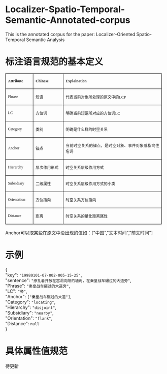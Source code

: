# Localizer-Spatio-Temporal-Semantic-Annotated-corpus
This is the annotated corpus for the paper: Localizer-Oriented Spatio-Temporal Semantic Analysis

# 标注语言规范的基本定义

<table class="MsoNormalTable" border="1" cellspacing="0" style="border-collapse:collapse;width:97.8600%;border:none;
mso-border-left-alt:0.5000pt solid windowtext;mso-border-top-alt:0.5000pt solid windowtext;mso-border-right-alt:0.5000pt solid windowtext;
mso-border-bottom-alt:0.5000pt solid windowtext;mso-border-insideh:0.5000pt solid windowtext;mso-border-insidev:0.5000pt solid windowtext;
mso-padding-alt:0.0000pt 5.4000pt 0.0000pt 5.4000pt ;"><tbody><tr style="height:4.5000pt;"><td width="17.7400%" valign="center" style="width:17.7400%;padding:0.0000pt 5.4000pt 0.0000pt 5.4000pt ;border-left:1.0000pt solid windowtext;
mso-border-left-alt:0.5000pt solid windowtext;border-right:1.0000pt solid windowtext;mso-border-right-alt:0.5000pt solid windowtext;
border-top:1.0000pt solid windowtext;mso-border-top-alt:0.5000pt solid windowtext;border-bottom:1.0000pt solid windowtext;
mso-border-bottom-alt:0.5000pt solid windowtext;"><p class="20" style="text-autospace:ideograph-numeric;mso-pagination:none;"><b><span style="font-family:宋体;font-weight:bold;font-size:9.0000pt;
mso-font-kerning:1.0000pt;"><font face="宋体">Attribute</font></span></b><b><span style="font-family:宋体;font-weight:bold;font-size:9.0000pt;
mso-font-kerning:1.0000pt;"><o:p></o:p></span></b></p></td><td width="19.2200%" valign="center" style="width:19.2200%;padding:0.0000pt 5.4000pt 0.0000pt 5.4000pt ;border-left:1.0000pt solid windowtext;
mso-border-left-alt:0.5000pt solid windowtext;border-right:1.0000pt solid windowtext;mso-border-right-alt:0.5000pt solid windowtext;
border-top:1.0000pt solid windowtext;mso-border-top-alt:0.5000pt solid windowtext;border-bottom:1.0000pt solid windowtext;
mso-border-bottom-alt:0.5000pt solid windowtext;"><p class="20" style="text-autospace:ideograph-numeric;mso-pagination:none;"><b><span style="font-family:宋体;font-weight:bold;font-size:9.0000pt;
mso-font-kerning:1.0000pt;"><font face="宋体">Chinese</font></span></b><b><span style="font-family:宋体;font-weight:bold;font-size:9.0000pt;
mso-font-kerning:1.0000pt;"><o:p></o:p></span></b></p></td><td width="63.0200%" valign="center" style="width:63.0200%;padding:0.0000pt 5.4000pt 0.0000pt 5.4000pt ;border-left:1.0000pt solid windowtext;
mso-border-left-alt:0.5000pt solid windowtext;border-right:1.0000pt solid windowtext;mso-border-right-alt:0.5000pt solid windowtext;
border-top:1.0000pt solid windowtext;mso-border-top-alt:0.5000pt solid windowtext;border-bottom:1.0000pt solid windowtext;
mso-border-bottom-alt:0.5000pt solid windowtext;"><p class="20" style="text-autospace:ideograph-numeric;mso-pagination:none;"><b><span style="font-family:宋体;font-weight:bold;font-size:9.0000pt;
mso-font-kerning:1.0000pt;"><font face="宋体">Explaination</font></span></b><b><span style="font-family:宋体;font-weight:bold;font-size:9.0000pt;
mso-font-kerning:1.0000pt;"><o:p></o:p></span></b></p></td></tr><tr style="height:4.5000pt;"><td width="17.7400%" valign="center" style="width:17.7400%;padding:0.0000pt 5.4000pt 0.0000pt 5.4000pt ;border-left:1.0000pt solid windowtext;
mso-border-left-alt:0.5000pt solid windowtext;border-right:1.0000pt solid windowtext;mso-border-right-alt:0.5000pt solid windowtext;
border-top:none;mso-border-top-alt:0.5000pt solid windowtext;border-bottom:1.0000pt solid windowtext;
mso-border-bottom-alt:0.5000pt solid windowtext;"><p class="20" style="text-autospace:ideograph-numeric;mso-pagination:none;"><span style="font-family:宋体;font-size:9.0000pt;mso-font-kerning:1.0000pt;"><font face="宋体">Phrase</font></span><span style="font-family:宋体;font-size:9.0000pt;mso-font-kerning:1.0000pt;"><o:p></o:p></span></p></td><td width="19.2200%" valign="center" style="width:19.2200%;padding:0.0000pt 5.4000pt 0.0000pt 5.4000pt ;border-left:1.0000pt solid windowtext;
mso-border-left-alt:0.5000pt solid windowtext;border-right:1.0000pt solid windowtext;mso-border-right-alt:0.5000pt solid windowtext;
border-top:none;mso-border-top-alt:0.5000pt solid windowtext;border-bottom:1.0000pt solid windowtext;
mso-border-bottom-alt:0.5000pt solid windowtext;"><p class="20" style="text-autospace:ideograph-numeric;mso-pagination:none;"><span style="font-family:宋体;font-size:9.0000pt;mso-font-kerning:1.0000pt;"><font face="宋体">短语</font></span><span style="font-family:宋体;font-size:9.0000pt;mso-font-kerning:1.0000pt;"><o:p></o:p></span></p></td><td width="63.0200%" valign="center" style="width:63.0200%;padding:0.0000pt 5.4000pt 0.0000pt 5.4000pt ;border-left:1.0000pt solid windowtext;
mso-border-left-alt:0.5000pt solid windowtext;border-right:1.0000pt solid windowtext;mso-border-right-alt:0.5000pt solid windowtext;
border-top:none;mso-border-top-alt:0.5000pt solid windowtext;border-bottom:1.0000pt solid windowtext;
mso-border-bottom-alt:0.5000pt solid windowtext;"><p class="20" align="justify" style="text-autospace:ideograph-numeric;mso-pagination:none;text-align:justify;
text-justify:inter-ideograph;"><span style="font-family:宋体;font-size:9.0000pt;mso-font-kerning:1.0000pt;"><font face="宋体">代表当前对象所处理的原文</font></span><span style="font-family:宋体;font-size:9.0000pt;mso-font-kerning:1.0000pt;"><font face="宋体">中的</font><font face="宋体">LCP</font></span><span style="font-family:宋体;font-size:9.0000pt;mso-font-kerning:1.0000pt;"><o:p></o:p></span></p></td></tr><tr style="height:4.5000pt;"><td width="17.7400%" valign="center" style="width:17.7400%;padding:0.0000pt 5.4000pt 0.0000pt 5.4000pt ;border-left:1.0000pt solid windowtext;
mso-border-left-alt:0.5000pt solid windowtext;border-right:1.0000pt solid windowtext;mso-border-right-alt:0.5000pt solid windowtext;
border-top:none;mso-border-top-alt:0.5000pt solid windowtext;border-bottom:1.0000pt solid windowtext;
mso-border-bottom-alt:0.5000pt solid windowtext;"><p class="20" style="text-autospace:ideograph-numeric;mso-pagination:none;"><span style="font-family:宋体;font-size:9.0000pt;mso-font-kerning:1.0000pt;"><font face="宋体">LC</font></span><span style="font-family:宋体;font-size:9.0000pt;mso-font-kerning:1.0000pt;"><o:p></o:p></span></p></td><td width="19.2200%" valign="center" style="width:19.2200%;padding:0.0000pt 5.4000pt 0.0000pt 5.4000pt ;border-left:1.0000pt solid windowtext;
mso-border-left-alt:0.5000pt solid windowtext;border-right:1.0000pt solid windowtext;mso-border-right-alt:0.5000pt solid windowtext;
border-top:none;mso-border-top-alt:0.5000pt solid windowtext;border-bottom:1.0000pt solid windowtext;
mso-border-bottom-alt:0.5000pt solid windowtext;"><p class="20" style="text-autospace:ideograph-numeric;mso-pagination:none;"><span style="font-family:宋体;font-size:9.0000pt;mso-font-kerning:1.0000pt;"><font face="宋体">方位词</font></span><span style="font-family:宋体;font-size:9.0000pt;mso-font-kerning:1.0000pt;"><o:p></o:p></span></p></td><td width="63.0200%" valign="center" style="width:63.0200%;padding:0.0000pt 5.4000pt 0.0000pt 5.4000pt ;border-left:1.0000pt solid windowtext;
mso-border-left-alt:0.5000pt solid windowtext;border-right:1.0000pt solid windowtext;mso-border-right-alt:0.5000pt solid windowtext;
border-top:none;mso-border-top-alt:0.5000pt solid windowtext;border-bottom:1.0000pt solid windowtext;
mso-border-bottom-alt:0.5000pt solid windowtext;"><p class="20" align="justify" style="text-autospace:ideograph-numeric;mso-pagination:none;text-align:justify;
text-justify:inter-ideograph;"><span style="font-family:宋体;font-size:9.0000pt;mso-font-kerning:1.0000pt;"><font face="宋体">明确当前短语所对应的方位词</font><font face="宋体">LC</font></span><span style="font-family:宋体;font-size:9.0000pt;mso-font-kerning:1.0000pt;"><o:p></o:p></span></p></td></tr><tr style="height:4.5000pt;"><td width="17.7400%" valign="center" style="width:17.7400%;padding:0.0000pt 5.4000pt 0.0000pt 5.4000pt ;border-left:1.0000pt solid windowtext;
mso-border-left-alt:0.5000pt solid windowtext;border-right:1.0000pt solid windowtext;mso-border-right-alt:0.5000pt solid windowtext;
border-top:none;mso-border-top-alt:0.5000pt solid windowtext;border-bottom:1.0000pt solid windowtext;
mso-border-bottom-alt:0.5000pt solid windowtext;"><p class="20" style="text-autospace:ideograph-numeric;mso-pagination:none;"><span style="font-family:宋体;font-size:9.0000pt;mso-font-kerning:1.0000pt;"><font face="宋体">Category</font></span><span style="font-family:宋体;font-size:9.0000pt;mso-font-kerning:1.0000pt;"><o:p></o:p></span></p></td><td width="19.2200%" valign="center" style="width:19.2200%;padding:0.0000pt 5.4000pt 0.0000pt 5.4000pt ;border-left:1.0000pt solid windowtext;
mso-border-left-alt:0.5000pt solid windowtext;border-right:1.0000pt solid windowtext;mso-border-right-alt:0.5000pt solid windowtext;
border-top:none;mso-border-top-alt:0.5000pt solid windowtext;border-bottom:1.0000pt solid windowtext;
mso-border-bottom-alt:0.5000pt solid windowtext;"><p class="20" style="text-autospace:ideograph-numeric;mso-pagination:none;"><span style="font-family:宋体;font-size:9.0000pt;mso-font-kerning:1.0000pt;"><font face="宋体">类别</font></span><span style="font-family:宋体;font-size:9.0000pt;mso-font-kerning:1.0000pt;"><o:p></o:p></span></p></td><td width="63.0200%" valign="center" style="width:63.0200%;padding:0.0000pt 5.4000pt 0.0000pt 5.4000pt ;border-left:1.0000pt solid windowtext;
mso-border-left-alt:0.5000pt solid windowtext;border-right:1.0000pt solid windowtext;mso-border-right-alt:0.5000pt solid windowtext;
border-top:none;mso-border-top-alt:0.5000pt solid windowtext;border-bottom:1.0000pt solid windowtext;
mso-border-bottom-alt:0.5000pt solid windowtext;"><p class="20" align="justify" style="text-autospace:ideograph-numeric;mso-pagination:none;text-align:justify;
text-justify:inter-ideograph;"><span style="font-family:宋体;font-size:9.0000pt;mso-font-kerning:1.0000pt;"><font face="宋体">明确是什么样的时空关系</font></span><span style="font-family:宋体;font-size:9.0000pt;mso-font-kerning:1.0000pt;"><o:p></o:p></span></p></td></tr><tr style="height:12.5500pt;"><td width="17.7400%" valign="center" style="width:17.7400%;padding:0.0000pt 5.4000pt 0.0000pt 5.4000pt ;border-left:1.0000pt solid windowtext;
mso-border-left-alt:0.5000pt solid windowtext;border-right:1.0000pt solid windowtext;mso-border-right-alt:0.5000pt solid windowtext;
border-top:none;mso-border-top-alt:0.5000pt solid windowtext;border-bottom:1.0000pt solid windowtext;
mso-border-bottom-alt:0.5000pt solid windowtext;"><p class="20" style="text-autospace:ideograph-numeric;mso-pagination:none;"><span style="font-family:宋体;font-size:9.0000pt;mso-font-kerning:1.0000pt;"><font face="宋体">Anchor</font></span><span style="font-family:宋体;font-size:9.0000pt;mso-font-kerning:1.0000pt;"><o:p></o:p></span></p></td><td width="19.2200%" valign="center" style="width:19.2200%;padding:0.0000pt 5.4000pt 0.0000pt 5.4000pt ;border-left:1.0000pt solid windowtext;
mso-border-left-alt:0.5000pt solid windowtext;border-right:1.0000pt solid windowtext;mso-border-right-alt:0.5000pt solid windowtext;
border-top:none;mso-border-top-alt:0.5000pt solid windowtext;border-bottom:1.0000pt solid windowtext;
mso-border-bottom-alt:0.5000pt solid windowtext;"><p class="20" style="text-autospace:ideograph-numeric;mso-pagination:none;"><span style="font-family:宋体;font-size:9.0000pt;mso-font-kerning:1.0000pt;"><font face="宋体">锚点</font></span><span style="font-family:宋体;font-size:9.0000pt;mso-font-kerning:1.0000pt;"><o:p></o:p></span></p></td><td width="63.0200%" valign="center" style="width:63.0200%;padding:0.0000pt 5.4000pt 0.0000pt 5.4000pt ;border-left:1.0000pt solid windowtext;
mso-border-left-alt:0.5000pt solid windowtext;border-right:1.0000pt solid windowtext;mso-border-right-alt:0.5000pt solid windowtext;
border-top:none;mso-border-top-alt:0.5000pt solid windowtext;border-bottom:1.0000pt solid windowtext;
mso-border-bottom-alt:0.5000pt solid windowtext;"><p class="20" align="justify" style="text-autospace:ideograph-numeric;mso-pagination:none;text-align:justify;
text-justify:inter-ideograph;"><span style="font-family:宋体;font-size:9.0000pt;mso-font-kerning:1.0000pt;"><font face="宋体">当前时空关系</font></span><span style="font-family:宋体;font-size:9.0000pt;mso-font-kerning:1.0000pt;"><font face="宋体">的锚点，是时空对象、事件对象或指向性名词</font></span><span style="font-family:宋体;font-size:9.0000pt;mso-font-kerning:1.0000pt;"><o:p></o:p></span></p></td></tr><tr style="height:4.5000pt;"><td width="17.7400%" valign="center" style="width:17.7400%;padding:0.0000pt 5.4000pt 0.0000pt 5.4000pt ;border-left:1.0000pt solid windowtext;
mso-border-left-alt:0.5000pt solid windowtext;border-right:1.0000pt solid windowtext;mso-border-right-alt:0.5000pt solid windowtext;
border-top:none;mso-border-top-alt:0.5000pt solid windowtext;border-bottom:1.0000pt solid windowtext;
mso-border-bottom-alt:0.5000pt solid windowtext;"><p class="20" style="text-autospace:ideograph-numeric;mso-pagination:none;"><span style="font-family:宋体;font-size:9.0000pt;mso-font-kerning:1.0000pt;"><font face="宋体">Hierarchy</font></span><span style="font-family:宋体;font-size:9.0000pt;mso-font-kerning:1.0000pt;"><o:p></o:p></span></p></td><td width="19.2200%" valign="center" style="width:19.2200%;padding:0.0000pt 5.4000pt 0.0000pt 5.4000pt ;border-left:1.0000pt solid windowtext;
mso-border-left-alt:0.5000pt solid windowtext;border-right:1.0000pt solid windowtext;mso-border-right-alt:0.5000pt solid windowtext;
border-top:none;mso-border-top-alt:0.5000pt solid windowtext;border-bottom:1.0000pt solid windowtext;
mso-border-bottom-alt:0.5000pt solid windowtext;"><p class="20" style="text-autospace:ideograph-numeric;mso-pagination:none;"><span style="font-family:宋体;font-size:9.0000pt;mso-font-kerning:1.0000pt;"><font face="宋体">层次作用形式</font></span><span style="font-family:宋体;font-size:9.0000pt;mso-font-kerning:1.0000pt;"><o:p></o:p></span></p></td><td width="63.0200%" valign="center" style="width:63.0200%;padding:0.0000pt 5.4000pt 0.0000pt 5.4000pt ;border-left:1.0000pt solid windowtext;
mso-border-left-alt:0.5000pt solid windowtext;border-right:1.0000pt solid windowtext;mso-border-right-alt:0.5000pt solid windowtext;
border-top:none;mso-border-top-alt:0.5000pt solid windowtext;border-bottom:1.0000pt solid windowtext;
mso-border-bottom-alt:0.5000pt solid windowtext;"><p class="20" align="justify" style="text-autospace:ideograph-numeric;mso-pagination:none;text-align:justify;
text-justify:inter-ideograph;"><span style="font-family:宋体;font-size:9.0000pt;mso-font-kerning:1.0000pt;"><font face="宋体">时空关系</font></span><span style="font-family:宋体;font-size:9.0000pt;mso-font-kerning:1.0000pt;"><font face="宋体">层级作用方式</font></span><span style="font-family:宋体;font-size:9.0000pt;mso-font-kerning:1.0000pt;"><o:p></o:p></span></p></td></tr><tr style="height:4.5000pt;"><td width="17.7400%" valign="center" style="width:17.7400%;padding:0.0000pt 5.4000pt 0.0000pt 5.4000pt ;border-left:1.0000pt solid windowtext;
mso-border-left-alt:0.5000pt solid windowtext;border-right:1.0000pt solid windowtext;mso-border-right-alt:0.5000pt solid windowtext;
border-top:none;mso-border-top-alt:0.5000pt solid windowtext;border-bottom:1.0000pt solid windowtext;
mso-border-bottom-alt:0.5000pt solid windowtext;"><p class="20" style="text-autospace:ideograph-numeric;mso-pagination:none;"><span style="font-family:宋体;font-size:9.0000pt;mso-font-kerning:1.0000pt;"><font face="宋体">Subsidiary</font></span><span style="font-family:宋体;font-size:9.0000pt;mso-font-kerning:1.0000pt;"><o:p></o:p></span></p></td><td width="19.2200%" valign="center" style="width:19.2200%;padding:0.0000pt 5.4000pt 0.0000pt 5.4000pt ;border-left:1.0000pt solid windowtext;
mso-border-left-alt:0.5000pt solid windowtext;border-right:1.0000pt solid windowtext;mso-border-right-alt:0.5000pt solid windowtext;
border-top:none;mso-border-top-alt:0.5000pt solid windowtext;border-bottom:1.0000pt solid windowtext;
mso-border-bottom-alt:0.5000pt solid windowtext;"><p class="20" style="text-autospace:ideograph-numeric;mso-pagination:none;"><span style="font-family:宋体;font-size:9.0000pt;mso-font-kerning:1.0000pt;"><font face="宋体">二级属性</font></span><span style="font-family:宋体;font-size:9.0000pt;mso-font-kerning:1.0000pt;"><o:p></o:p></span></p></td><td width="63.0200%" valign="center" style="width:63.0200%;padding:0.0000pt 5.4000pt 0.0000pt 5.4000pt ;border-left:1.0000pt solid windowtext;
mso-border-left-alt:0.5000pt solid windowtext;border-right:1.0000pt solid windowtext;mso-border-right-alt:0.5000pt solid windowtext;
border-top:none;mso-border-top-alt:0.5000pt solid windowtext;border-bottom:1.0000pt solid windowtext;
mso-border-bottom-alt:0.5000pt solid windowtext;"><p class="20" align="justify" style="text-autospace:ideograph-numeric;mso-pagination:none;text-align:justify;
text-justify:inter-ideograph;"><span style="font-family:宋体;font-size:9.0000pt;mso-font-kerning:1.0000pt;"><font face="宋体">时空关系</font></span><span style="font-family:宋体;font-size:9.0000pt;mso-font-kerning:1.0000pt;"><font face="宋体">层级</font></span><span style="font-family:宋体;font-size:9.0000pt;mso-font-kerning:1.0000pt;"><font face="宋体">作用方式的小类</font></span><span style="font-family:宋体;font-size:9.0000pt;mso-font-kerning:1.0000pt;"><o:p></o:p></span></p></td></tr><tr style="height:4.5000pt;"><td width="17.7400%" valign="center" style="width:17.7400%;padding:0.0000pt 5.4000pt 0.0000pt 5.4000pt ;border-left:1.0000pt solid windowtext;
mso-border-left-alt:0.5000pt solid windowtext;border-right:1.0000pt solid windowtext;mso-border-right-alt:0.5000pt solid windowtext;
border-top:none;mso-border-top-alt:0.5000pt solid windowtext;border-bottom:1.0000pt solid windowtext;
mso-border-bottom-alt:0.5000pt solid windowtext;"><p class="20" style="text-autospace:ideograph-numeric;mso-pagination:none;"><span style="font-family:宋体;font-size:9.0000pt;mso-font-kerning:1.0000pt;"><font face="宋体">Orientation</font></span><span style="font-family:宋体;font-size:9.0000pt;mso-font-kerning:1.0000pt;"><o:p></o:p></span></p></td><td width="19.2200%" valign="center" style="width:19.2200%;padding:0.0000pt 5.4000pt 0.0000pt 5.4000pt ;border-left:1.0000pt solid windowtext;
mso-border-left-alt:0.5000pt solid windowtext;border-right:1.0000pt solid windowtext;mso-border-right-alt:0.5000pt solid windowtext;
border-top:none;mso-border-top-alt:0.5000pt solid windowtext;border-bottom:1.0000pt solid windowtext;
mso-border-bottom-alt:0.5000pt solid windowtext;"><p class="20" style="text-autospace:ideograph-numeric;mso-pagination:none;"><span style="font-family:宋体;font-size:9.0000pt;mso-font-kerning:1.0000pt;"><font face="宋体">方位指向</font></span><span style="font-family:宋体;font-size:9.0000pt;mso-font-kerning:1.0000pt;"><o:p></o:p></span></p></td><td width="63.0200%" valign="center" style="width:63.0200%;padding:0.0000pt 5.4000pt 0.0000pt 5.4000pt ;border-left:1.0000pt solid windowtext;
mso-border-left-alt:0.5000pt solid windowtext;border-right:1.0000pt solid windowtext;mso-border-right-alt:0.5000pt solid windowtext;
border-top:none;mso-border-top-alt:0.5000pt solid windowtext;border-bottom:1.0000pt solid windowtext;
mso-border-bottom-alt:0.5000pt solid windowtext;"><p class="20" align="justify" style="text-autospace:ideograph-numeric;mso-pagination:none;text-align:justify;
text-justify:inter-ideograph;"><span style="font-family:宋体;font-size:9.0000pt;mso-font-kerning:1.0000pt;"><font face="宋体">时空关系</font></span><span style="font-family:宋体;font-size:9.0000pt;mso-font-kerning:1.0000pt;"><font face="宋体">方位</font></span><span style="font-family:宋体;font-size:9.0000pt;mso-font-kerning:1.0000pt;"><font face="宋体">指向</font></span><span style="font-family:宋体;font-size:9.0000pt;mso-font-kerning:1.0000pt;"><o:p></o:p></span></p></td></tr><tr style="height:4.5000pt;"><td width="17.7400%" valign="center" style="width:17.7400%;padding:0.0000pt 5.4000pt 0.0000pt 5.4000pt ;border-left:1.0000pt solid windowtext;
mso-border-left-alt:0.5000pt solid windowtext;border-right:1.0000pt solid windowtext;mso-border-right-alt:0.5000pt solid windowtext;
border-top:none;mso-border-top-alt:0.5000pt solid windowtext;border-bottom:1.0000pt solid windowtext;
mso-border-bottom-alt:0.5000pt solid windowtext;"><p class="20" style="text-autospace:ideograph-numeric;mso-pagination:none;"><span style="font-family:宋体;font-size:9.0000pt;mso-font-kerning:1.0000pt;"><font face="宋体">Distance</font></span><span style="font-family:宋体;font-size:9.0000pt;mso-font-kerning:1.0000pt;"><o:p></o:p></span></p></td><td width="19.2200%" valign="center" style="width:19.2200%;padding:0.0000pt 5.4000pt 0.0000pt 5.4000pt ;border-left:1.0000pt solid windowtext;
mso-border-left-alt:0.5000pt solid windowtext;border-right:1.0000pt solid windowtext;mso-border-right-alt:0.5000pt solid windowtext;
border-top:none;mso-border-top-alt:0.5000pt solid windowtext;border-bottom:1.0000pt solid windowtext;
mso-border-bottom-alt:0.5000pt solid windowtext;"><p class="20" style="text-autospace:ideograph-numeric;mso-pagination:none;"><span style="font-family:宋体;font-size:9.0000pt;mso-font-kerning:1.0000pt;"><font face="宋体">距离</font></span><span style="font-family:宋体;font-size:9.0000pt;mso-font-kerning:1.0000pt;"><o:p></o:p></span></p></td><td width="63.0200%" valign="center" style="width:63.0200%;padding:0.0000pt 5.4000pt 0.0000pt 5.4000pt ;border-left:1.0000pt solid windowtext;
mso-border-left-alt:0.5000pt solid windowtext;border-right:1.0000pt solid windowtext;mso-border-right-alt:0.5000pt solid windowtext;
border-top:none;mso-border-top-alt:0.5000pt solid windowtext;border-bottom:1.0000pt solid windowtext;
mso-border-bottom-alt:0.5000pt solid windowtext;"><p class="20" align="justify" style="text-autospace:ideograph-numeric;mso-pagination:none;text-align:justify;
text-justify:inter-ideograph;"><span style="font-family:宋体;font-size:9.0000pt;mso-font-kerning:1.0000pt;"><font face="宋体">时空关系的量化距离属性</font></span><span style="font-family:宋体;font-size:9.0000pt;mso-font-kerning:1.0000pt;"><o:p></o:p></span></p></td></tr></tbody></table>

Anchor可以取某些在原文中没出现的值如：["中国","文本时间","前文时间"]

# 示例
{<br>
  "key": `"19980101-07-002-005-15-25"`, <br>
  "sentence": `"挣扎着开放在窑洞向阳的墙角，在秦皇战车碾过的大道旁"`, <br>
  "Phrase": `"秦皇战车碾过的大道旁"`, <br>
  "LC": `"旁"`, <br>
  "Anchor": `["秦皇战车碾过的大道"]`, <br>
  "Category": `"locating"`, <br>
  "Hierarchy": `"disjoint"`,<br>
  "Subsidiary": `"nearby"`, <br>
  "Orientation": `"flank"`, <br>
  "Distance": `null`<br>
}<br>


# 具体属性值规范

待更新





















